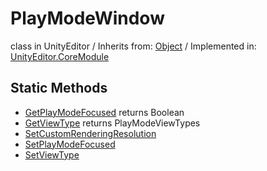 # PlayModeWindow
class in UnityEditor
 / Inherits from: <a href="https://docs.unity3d.com/6000.0/Documentation/ScriptReference/Object.html">Object</a> / Implemented in: <a href="https://docs.unity3d.com/6000.0/Documentation/ScriptReference/UnityEditor.CoreModule.html">UnityEditor.CoreModule</a>
## Static Methods
- <a href="https://docs.unity3d.com/6000.0/Documentation/ScriptReference/PlayModeWindow.GetPlayModeFocused.html">GetPlayModeFocused</a> returns Boolean
- <a href="https://docs.unity3d.com/6000.0/Documentation/ScriptReference/PlayModeWindow.GetViewType.html">GetViewType</a> returns PlayModeViewTypes
- <a href="https://docs.unity3d.com/6000.0/Documentation/ScriptReference/PlayModeWindow.SetCustomRenderingResolution.html">SetCustomRenderingResolution</a>
- <a href="https://docs.unity3d.com/6000.0/Documentation/ScriptReference/PlayModeWindow.SetPlayModeFocused.html">SetPlayModeFocused</a>
- <a href="https://docs.unity3d.com/6000.0/Documentation/ScriptReference/PlayModeWindow.SetViewType.html">SetViewType</a>

